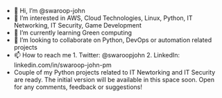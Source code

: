 - 👋 Hi, I’m @swaroop-john
- 👀 I’m interested in AWS, Cloud Technologies, Linux, Python, IT Networking, IT Security, Game Development 
- 🌱 I’m currently learning Green computing
- 💞️ I’m looking to collaborate on Python, DevOps or automation related projects
- 📫 How to reach me  1. Twitter: @swaroopjohn 2. LinkedIn: linkedin.com/in/swaroop-john-pm
- Couple of my Python projects related to IT Newtorking and IT Security are ready. The initial version will be available in this space soon. Open for any comments, feedback or suggestions!  

<!---
swaroop-john/swaroop-john is a ✨ special ✨ repository because its `README.md` (this file) appears on your GitHub profile.
You can click the Preview link to take a look at your changes.
--->
